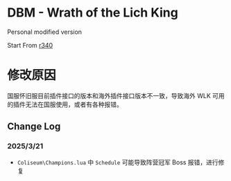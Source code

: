 # DBM - Wrath of the Lich King
 Personal modified version

 Start From [r340](https://github.com/DeadlyBossMods/DBM-WotLK/tree/r340)

# 修改原因
国服怀旧服目前插件接口的版本和海外插件接口版本不一致，导致海外 WLK 可用的插件无法在国服使用，或者有各种报错。

## Change Log
### 2025/3/21
- `Coliseum\Champions.lua` 中 `Schedule` 可能导致阵营冠军 Boss 报错，进行修复